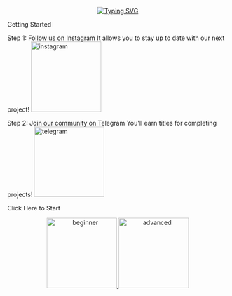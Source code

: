 <p align="center">
<a href="https://git.io/typing-svg"><img src="https://readme-typing-svg.herokuapp.com?font=Fira+Code&size=28&pause=1000&color=6A6FB1&center=true&vCenter=true&width=435&lines=Welcome+to+Jom+Belajar+CTF;Let's+get+you+the+details!;Please+choose+your+level" alt="Typing SVG" /></a>
</p>

Getting Started

Step 1: Follow us on Instagram
It allows you to stay up to date with our next project!
    <a href="instagram" target="_blank"> <img src="https://raw.githubusercontent.com/g3nj1z/Jom-Belajar-CTF/9b155683483e435feb3ffe50cfcdf27a01d8f75f/img/icons8-instagram.svg" alt="instagram" width="160" height="160"/> </a>

Step 2: Join our community on Telegram
You'll earn titles for completing projects!
    <a href="https://t.me/hibiscuslabcommunity" target="_blank"> <img src="https://raw.githubusercontent.com/g3nj1z/Jom-Belajar-CTF/9b155683483e435feb3ffe50cfcdf27a01d8f75f/img/icons8-telegram.svg" alt="telegram" width="160" height="160"/> </a>   

Click Here to Start

<p align="center">    
    <a href="https://github.com/g3nj1z/Jom-Belajar-CTF/discussions/categories/beginner" target="_blank"> <img src="https://raw.githubusercontent.com/g3nj1z/Jom-Belajar-CTF/f6e557a674a94035debd96f8f40e3b5d55b1cb24/img/student-svgrepo-com.svg" alt="beginner" width="160" height="160"/> </a>
    <a href="https://github.com/g3nj1z/Jom-Belajar-CTF/discussions/categories/advanced" target="_blank"> <img src="https://raw.githubusercontent.com/g3nj1z/Jom-Belajar-CTF/f6e557a674a94035debd96f8f40e3b5d55b1cb24/img/advancedstudent-svgrepo-com.svg" alt="advanced" width="160" height="160"/> </a>         
</p>

